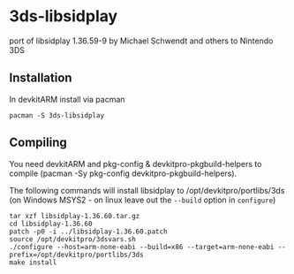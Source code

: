 # 3ds-libsidplay
port of libsidplay 1.36.59-9 by Michael Schwendt and others to Nintendo 3DS

## Installation
In devkitARM install via pacman
```
pacman -S 3ds-libsidplay
```

## Compiling
You need devkitARM and pkg-config & devkitpro-pkgbuild-helpers to compile (pacman -Sy pkg-config devkitpro-pkgbuild-helpers).

The following commands will install libsidplay to /opt/devkitpro/portlibs/3ds (on Windows MSYS2 - on linux leave out the ```--build``` option in ```configure```)
```
tar xzf libsidplay-1.36.60.tar.gz
cd libsidplay-1.36.60
patch -p0 -i ../libsidplay-1.36.60.patch
source /opt/devkitpro/3dsvars.sh
./configure --host=arm-none-eabi --build=x86 --target=arm-none-eabi --prefix=/opt/devkitpro/portlibs/3ds
make install
```
